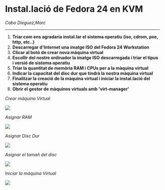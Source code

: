 # Instal.lació de Fedora 24 en KVM   
*Cabo Dieguez,Marc*   
- - - - - - - - - - - - - - - - - - - - - - - - - - - - - - - - - - - - - - - - - - - - - - - - - - - - - - - - - - - - - - -

1. **Triar com ens agradaria instal.lar el sistema operatiu (iso, cdrom, pxe, http, etc..)**
2. **Descarregar d'Internet una imatge ISO del Fedora 24 Workstation**
3. **Clicar al botó de crear nova màquina virtual**
4. **Escollir del nostre ordinador la imatge ISO descarregada i triar el tipus i versió de sistema operatiu**
5. **Triar la quantitat de memòria RAM i CPUs per a la màquina virtual**
6. **Indicar la capacitat del disc dur que tindrà la nostra màquina virtual**
7. **Finalitzar la creació de la màquina virtual i iniciar la instal.lació del sistema operatiu**
8. **Obrir el gestor de màquines virtuals amb 'virt-manager'**

*Crear máquina Virtual*

![](https://i2.wp.com/bitelia.hipertextual.com/files/2013/11/crear-una-m%C3%A1quina-virtual-800x550.jpg?resize=800%2C550)

*Asignar RAM*

![](https://i0.wp.com/bitelia.hipertextual.com/files/2013/11/maquina-virtual-memoria.jpg?resize=718%2C472)

*Asignar Disc Dur*

![](https://i2.wp.com/bitelia.hipertextual.com/files/2013/11/crear-unidad-de-disco-duro-800x419.jpg?resize=800%2C419)

*Asignar el tamañ del disc*

![](https://i0.wp.com/bitelia.hipertextual.com/files/2013/11/seleccionar-iso-800x387.jpg?resize=800%2C387)

*Iniciar la máquina Virtual*

![](https://i2.wp.com/bitelia.hipertextual.com/files/2013/11/iniciar-maquina-virtual-800x520.jpg?resize=800%2C520)
